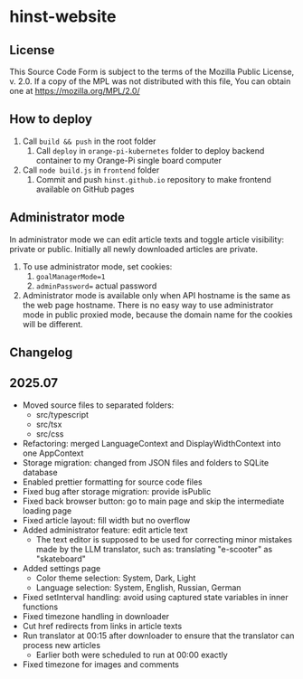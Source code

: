 # hinst-website

## License
This Source Code Form is subject to the terms of the Mozilla Public
License, v. 2.0. If a copy of the MPL was not distributed with this
file, You can obtain one at https://mozilla.org/MPL/2.0/

## How to deploy
1. Call `build && push` in the root folder
	1. Call `deploy` in `orange-pi-kubernetes` folder to deploy backend container to my Orange-Pi single board computer
2. Call `node build.js` in `frontend` folder
	1. Commit and push `hinst.github.io` repository to make frontend available on GitHub pages

## Administrator mode
In administrator mode we can edit article texts and toggle article visibility: private or public. Initially all newly downloaded articles are private.
1. To use administrator mode, set cookies:
	1. `goalManagerMode=1`
	2. `adminPassword=` actual password
2. Administrator mode is available only when API hostname is the same as the web page hostname. There is no easy way to use administrator mode in public proxied mode, because the domain name for the cookies will be different.

## Changelog

## 2025.07

* Moved source files to separated folders:
	* src/typescript
	* src/tsx
	* src/css
* Refactoring: merged LanguageContext and DisplayWidthContext into one AppContext
* Storage migration: changed from JSON files and folders to SQLite database
* Enabled prettier formatting for source code files
* Fixed bug after storage migration: provide isPublic
* Fixed back browser button: go to main page and skip the intermediate loading page
* Fixed article layout: fill width but no overflow
* Added administrator feature: edit article text
	* The text editor is supposed to be used for correcting minor mistakes made by the LLM translator, such as: translating "e-scooter" as "skateboard"
* Added settings page
	* Color theme selection: System, Dark, Light
	* Language selection: System, English, Russian, German
* Fixed setInterval handling: avoid using captured state variables in inner functions
* Fixed timezone handling in downloader
* Cut href redirects from links in article texts
* Run translator at 00:15 after downloader to ensure that the translator can process new articles
	* Earlier both were scheduled to run at 00:00 exactly
* Fixed timezone for images and comments